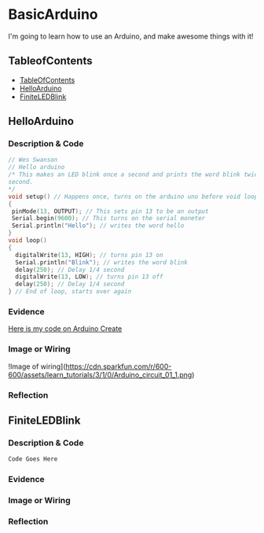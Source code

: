 # BasicArduino
I'm going to learn how to use an Arduino, and make awesome things with it!


## TableofContents
* [TableOfContents](#TableOfContents)
* [HelloArduino](#HelloArduino)
* [FiniteLEDBlink](#FiniteLEDBlink)

## HelloArduino

### Description & Code

```C++
// Wes Swanson
// Hello arduino
/* This makes an LED blink once a second and prints the word blink twice a 
second.
*/
void setup() // Happens once, turns on the arduino uno before void loop starts.
{
 pinMode(13, OUTPUT); // This sets pin 13 to be an output
 Serial.begin(9600); // This turns on the serial moneter
 Serial.println("Hello"); // writes the word hello
}
void loop()
{
  digitalWrite(13, HIGH); // turns pin 13 on
  Serial.println("Blink"); // writes the word blink
  delay(250); // Delay 1/4 second
  digitalWrite(13, LOW); // turns pin 13 off
  delay(250); // Delay 1/4 second
} // End of loop, starts over again
```

### Evidence
[Here is my code on Arduino Create](https://create.arduino.cc/editor/wswanso44/c20ec904-8017-485b-bea4-df879d8c8323/preview)

### Image or Wiring
!Image of wiring](https://cdn.sparkfun.com/r/600-600/assets/learn_tutorials/3/1/0/Arduino_circuit_01_1.png)
### Reflection

## FiniteLEDBlink

### Description & Code

```C++
Code Goes Here
```

### Evidence

### Image or Wiring

### Reflection
